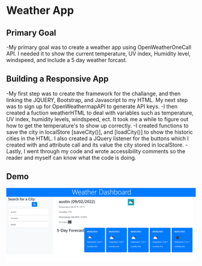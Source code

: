 # Weather App

## Primary Goal
-My primary goal was to create a weather app using OpenWeatherOneCall API. I needed it to show the current temperature, UV index, Humidity level, windspeed, and include a 5 day weather forcast.
## Building a Responsive App
-My first step was to create the framework for the challange, and then linking the JQUERY, Bootstrap, and Javascript to my HTML. My next step was to sign up for OpenWeathermapAPI to generate API keys.
-I then created a fuction weatherHTML to deal with variables such as temperature, UV index, humidity levels, windspeed, ect. It took me a while to figure out how to get the temperature's to show up correctly. 
-I created functions to save the city in localStore [saveCity()], and [loadCity()] to show the historic cities in the HTML. I also created a JQuery listener for the buttons which I created with and attribute call and its value the city stored in localStore.
-Lastly, I went through my code and wrote accessibility comments so the reader and myself can know what the code is doing. 


## Demo

![](./Assets/Capture.PNG)
